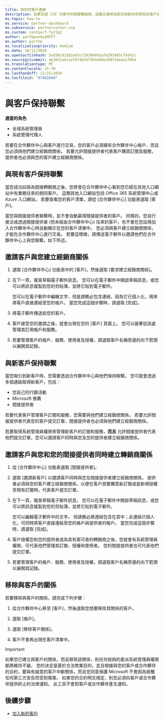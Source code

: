 ```yaml
---
title: 與您的客戶連線
description: 如果您是 CSP 方案中的間接轉銷商，這篇文章將協助您與新的和現有的客戶連接。
ms.topic: how-to
ms.service: partner-dashboard
ms.subservice: partnercenter-csp
ms.custom: contperf-fy21q2
author: parthpandyaMSFT
ms.author: parthp
ms.localizationpriority: medium
ms.date: 10/12/2020
ms.openlocfilehash: 5ad30c83381e03cf26304092a7e291495cf4342c
ms.sourcegitcommit: 4e36d1a4ca2f074b55f9b9a08e300734eae1f06d
ms.translationtype: MT
ms.contentlocale: zh-TW
ms.lasthandoff: 12/15/2020
ms.locfileid: "97492648"
---
```

# <a name="connect-with-customers"></a>與客戶保持聯繫


 **適當的角色**

- 全域系統管理員
- 系統管理代理人


若要在合作夥伴中心與客戶進行交易，您的客戶必須擁有合作夥伴中心帳戶，而且您必須與他們建立經銷商關係。 若要允許間接提供者代表客戶購買訂閱及服務，提供者也必須與您的客戶建立經銷商關係。

## <a name="connect-with-existing-customers"></a>與現有客戶保持聯繫

當您成功註冊為間接轉銷商之後，您將會在合作夥伴中心看到您已經在其他入口網站中有業務往來的相同客戶。 這類其他入口網站包括 Office 365 系統管理中心或 Azure 入口網站。 若要查看您的客戶清單，請從 [合作夥伴中心] 功能表選取 [客戶]。

當您與間接提供者聯繫時，並不會自動贏得間接提供者的客戶。 同樣的，您自行接洽或透過間接提供者 (但未經由合作夥伴中心) 往來的客戶，也不會在您註冊加入合作夥伴中心時自動顯示在您的客戶清單中。 您必須與客戶建立經銷商關係，才能在合作夥伴中心進行交易。  若要這樣做，請傳送電子郵件以邀請他們在合作夥伴中心上與您聯繫，如下所述。

## <a name="invite-a-customer-to-establish-a-reseller-relationship-with-you"></a>邀請客戶與您建立經銷商關係

1. 選取 [合作夥伴中心] 功能表中的 [客戶]，然後選取 [要求建立經銷商關係]。

2. 在下一頁，複查草稿電子郵件訊息。 您可以在電子郵件中開啟草稿訊息，或您可以將訊息複製到您的剪貼簿，並將它貼到電子郵件。

   您可以在電子郵件中編輯文字，但是請務必包含連結，因為它已個人化，用來將客戶直接連結至您的帳戶。 當您完成這個步驟時，請選取 [完成]。

3. 將電子郵件傳送給您的客戶。

4. 客戶接受您的邀請之後，就會出現在您的 [客戶] 頁面上。 您可以接著從該處管理其訂用帳戶和服務。

5. 若要管理客戶的帳戶、服務、使用者及授權，請選取客戶名稱旁邊的向下箭頭以展開其記錄。

## <a name="connect-with-new-customers"></a>與新客戶保持聯繫

當您吸引到新客戶時，您需要透過合作夥伴中心與他們保持聯繫。 您可能會透過多個通路取得新客戶，包括：

- 您自己的行銷活動
- Microsoft 推薦
- 間接提供者

若要代表客戶管理客戶訂閱和服務，您需要與他們建立經銷商關係。 若要允許間接提供者代表您的客戶提交訂單，間接提供者也必須與他們建立經銷商關係。

若要取得系統管理員權限來管理新客戶的訂閱和服務，**而且** 允許間接提供者代表他們提交訂單，您可以邀請客戶同時與您及您的提供者建立經銷商關係。

## <a name="invite-a-customer-to-establish-a-reseller-relationship-with-you-and-your-indirect-provider-at-the-same-time"></a>邀請客戶與您和您的間接提供者同時建立轉銷商關係

1. 從 [合作夥伴中心] 功能表選取 [間接提供者]。

2. 選取 [邀請新客戶] 以邀請客戶同時與您及間接提供者建立經銷商關係。 提供者必須與您的客戶建立經銷商關係，以便在客戶想要購買新訂閱或是新增授權至現有訂閱時，代表客戶提交訂單。

3. 在下一頁，複查草稿電子郵件訊息。 您可以在電子郵件中開啟草稿訊息，或您可以將訊息複製到您的剪貼簿，並將它貼到電子郵件。

   您可以編輯電子郵件中的文字。 但請務必將連結包含在其中；此連結已個人化，可同時將客戶直接連結至您的帳戶與提供者的帳戶。 當您完成這個步驟時，請選取 [完成]。

4. 客戶授權您和您的提供者成為其有案可查的轉銷商之後，您就會有系統管理員權限，可代表他們管理其訂閱、授權和使用者。 您的間接提供者也可代表他們提交訂單。

5. 若要管理客戶的帳戶、服務、使用者及授權，請選取客戶名稱旁邊的向下箭頭以展開其記錄。

## <a name="remove-a-relationship-with-a-customer"></a>移除與客戶的關係

若要移除與客戶的關係，請完成下列步驟：

1.  從合作夥伴中心移至 [客戶]，然後選取您想要移除其關係的客戶。

2.  選取 [帳戶]。

3.  選取 [移除客戶關係]。

4.  客戶不會再出現在客戶清單中。

>[!IMPORTANT]
>如果您已建立與客戶的關係，而且移除該關係，則任何授與的委派系統管理員權限都將維持不變。
>您的決定是基於合法商業目的，並且根據與您的客戶或合作夥伴的合約，要與有誠意的客戶中斷關係，而且您同意保護 Microsoft 不會因為抵觸任何第三方宣告而受到傷害。
>如果您的合約明文規定，則您必須向客戶或合作夥伴提供終止的法律通知。 此工具不會對客戶或合作夥伴產生通知。

## <a name="next-steps"></a>後續步驟

- [加入新的客戶](add-a-new-customer.md)
